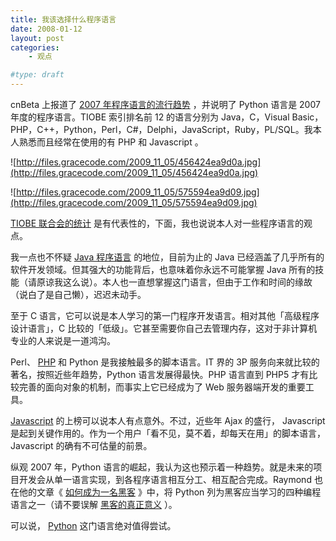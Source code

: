 ```yaml
---
title: 我该选择什么程序语言
date: 2008-01-12
layout: post
categories:
    - 观点

#type: draft
---
```


cnBeta 上报道了  [2007 年程序语言的流行趋势](http://www.cnbeta.com/article.php?sid=46932) ，并说明了 Python 语言是 2007 年度的程序语言。TIOBE 索引排名前 12 的语言分别为 Java，C，Visual Basic，PHP，C++，Python，Perl，C#，Delphi，JavaScript，Ruby，PL/SQL。我本人熟悉而且经常在使用的有 PHP 和 Javascript 。

![http://files.gracecode.com/2009_11_05/456424ea9d0a.jpg](http://files.gracecode.com/2009_11_05/456424ea9d0a.jpg)

![http://files.gracecode.com/2009_11_05/575594ea9d09.jpg](http://files.gracecode.com/2009_11_05/575594ea9d09.jpg)

 [TIOBE 联合会的统计](http://www.tiobe.com/tpci.htm) 是有代表性的，下面，我也说说本人对一些程序语言的观点。

我一点也不怀疑  [Java 程序语言](http://www.java.com/zh_CN/) 的地位，目前为止的 Java 已经涵盖了几乎所有的软件开发领域。但其强大的功能背后，也意味着你永远不可能掌握 Java 所有的技能（请原谅我这么说）。本人也一直想掌握这门语言，但由于工作和时间的缘故（说白了是自己懒），迟迟未动手。

至于 C 语言，它可以说是本人学习的第一门程序开发语言。相对其他「高级程序设计语言」，C 比较的「低级」。它甚至需要你自己去管理内存，这对于非计算机专业的人来说是一道鸿沟。

Perl、 [PHP](http://www.gracecode.com/Main/Category/38)  和 Python 是我接触最多的脚本语言。IT 界的 3P 服务向来就比较的著名，按照近些年趋势，Python 语言发展得最快。PHP 语言直到 PHP5 才有比较完善的面向对象的机制，而事实上它已经成为了 Web 服务器端开发的重要工具。

 [Javascript](http://www.gracecode.com/Main/Category/2)  的上榜可以说本人有点意外。不过，近些年 Ajax 的盛行， Javascript 是起到关键作用的。作为一个用户「看不见，莫不着，却每天在用」的脚本语言，Javascript 的确有不可估量的前景。

纵观 2007 年，Python 语言的崛起，我认为这也预示着一种趋势。就是未来的项目开发会从单一语言实现，到各程序语言相互分工、相互配合完成。Raymond 也在他的文章《 [如何成为一名黑客](http://blog.csdn.net/tianyiyang/archive/2008/01/05/2026312.aspx) 》中，将 Python 列为黑客应当学习的四种编程语言之一（请不要误解 [黑客的真正意义](http://en.wikipedia.org/wiki/Hacker) ）。

可以说， [Python](http://www.python.org)  这门语言绝对值得尝试。
